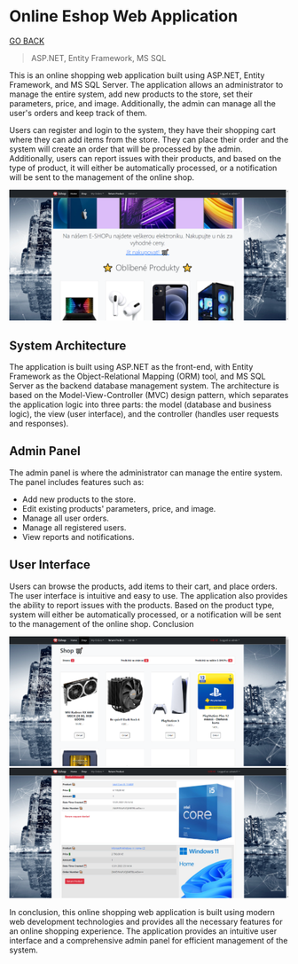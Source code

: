 # Online Eshop Web Application

[GO BACK](https://github.com/0xMartin/UTB-FAI-programs)

> ASP.NET, Entity Framework, MS SQL

This is an online shopping web application built using ASP.NET, Entity Framework, and MS SQL Server. The application allows an administrator to manage the entire system, add new products to the store, set their parameters, price, and image. Additionally, the admin can manage all the user's orders and keep track of them.

Users can register and login to the system, they have their shopping cart where they can add items from the store. They can place their order and the system will create an order that will be processed by the admin. Additionally, users can report issues with their products, and based on the type of product, it will either be automatically processed, or a notification will be sent to the management of the online shop.

<img src="./img/img2.png">

## System Architecture

The application is built using ASP.NET as the front-end, with Entity Framework as the Object-Relational Mapping (ORM) tool, and MS SQL Server as the backend database management system. The architecture is based on the Model-View-Controller (MVC) design pattern, which separates the application logic into three parts: the model (database and business logic), the view (user interface), and the controller (handles user requests and responses).

## Admin Panel

The admin panel is where the administrator can manage the entire system. The panel includes features such as:

* Add new products to the store.
* Edit existing products' parameters, price, and image.
* Manage all user orders.
* Manage all registered users.
* View reports and notifications.

## User Interface

Users can browse the products, add items to their cart, and place orders. The user interface is intuitive and easy to use. The application also provides the ability to report issues with the products. Based on the product type, system will either be automatically processed, or a notification will be sent to the management of the online shop.
Conclusion

<img src="./img/img3.png">

<img src="./img/img1.png">

In conclusion, this online shopping web application is built using modern web development technologies and provides all the necessary features for an online shopping experience. The application provides an intuitive user interface and a comprehensive admin panel for efficient management of the system.